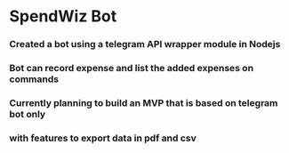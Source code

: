 # SpendWiz Bot
### Created a bot using a telegram API wrapper module in Nodejs
### Bot can record expense and list the added expenses on commands

### Currently planning to build an MVP that is based on telegram bot only
### with features to export data in pdf and csv

